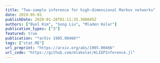 ```yaml
---
title: "Two-sample inference for high-dimensional Markov networks"
date: 2019-05-01
publishDate: 2020-01-28T01:11:35.308045Z
authors: ["Byol Kim", "Song Liu", "Mladen Kolar"]
publication_types: ["3"]
featured: true
publication: "*arXiv 1905.00466*"
tags: ["stat.ME"]
url_preprint: "https://arxiv.org/abs/1905.00466"
url_code: "https://github.com/mlakolar/KLIEPInference.jl"
---
```

